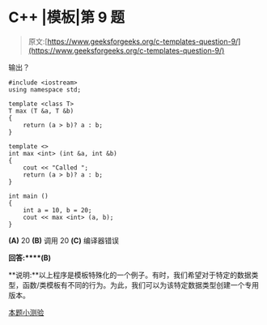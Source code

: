 # C++ |模板|第 9 题

> 原文:[https://www.geeksforgeeks.org/c-templates-question-9/](https://www.geeksforgeeks.org/c-templates-question-9/)

输出？

```
#include <iostream>
using namespace std;

template <class T>
T max (T &a, T &b)
{
    return (a > b)? a : b;
}

template <>
int max <int> (int &a, int &b)
{
    cout << "Called ";
    return (a > b)? a : b;
}

int main ()
{
    int a = 10, b = 20;
    cout << max <int> (a, b);
}
```

**(A)** 20
**(B)** 调用 20
**(C)** 编译器错误

**回答:****(B)**

**说明:**以上程序是模板特殊化的一个例子。有时，我们希望对于特定的数据类型，函数/类模板有不同的行为。为此，我们可以为该特定数据类型创建一个专用版本。

[本题小测验](https://www.geeksforgeeks.org/quiz-corner-gq/)